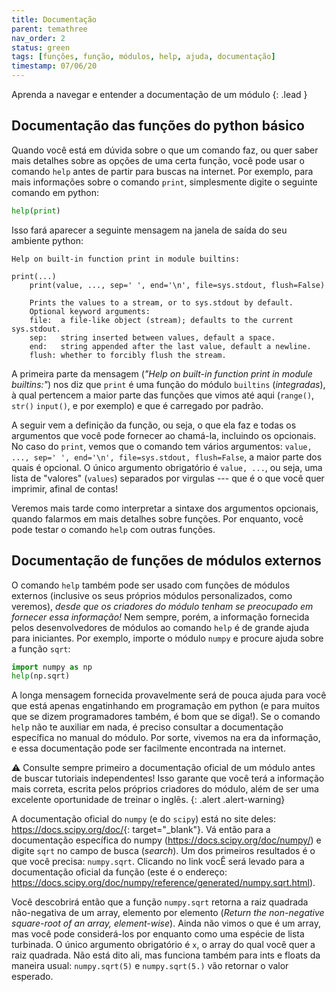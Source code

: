 ```yaml
---
title: Documentação
parent: temathree
nav_order: 2
status: green
tags: [funções, função, módulos, help, ajuda, documentação]
timestamp: 07/06/20
---
```


Aprenda a navegar e entender a documentação de um módulo 
{: .lead }

## Documentação das funções do python básico 

Quando você está em dúvida sobre o que um comando faz, ou quer saber mais detalhes sobre as opções de uma certa função, você pode usar o comando `help` antes de partir para buscas na internet. Por exemplo, para mais informações sobre o  comando `print`, simplesmente digite o seguinte comando em python:
```python
help(print)
```
Isso fará aparecer a seguinte mensagem na janela de saída do seu ambiente python:
```
Help on built-in function print in module builtins:

print(...)
    print(value, ..., sep=' ', end='\n', file=sys.stdout, flush=False)
    
    Prints the values to a stream, or to sys.stdout by default.
    Optional keyword arguments:
    file:  a file-like object (stream); defaults to the current sys.stdout.
    sep:   string inserted between values, default a space.
    end:   string appended after the last value, default a newline.
    flush: whether to forcibly flush the stream.
```

A primeira parte da mensagem (*"Help on built-in function print in module builtins:"*) nos diz que `print` é uma função do módulo `builtins` (*integradas*), à qual pertencem a maior parte das funções que vimos até aqui (`range()`, `str()` `input()`, e  por exemplo) e que é carregado por padrão.

A seguir vem a definição da função, ou seja, o que ela faz e todas os argumentos que você pode fornecer ao chamá-la, incluindo os opcionais. No caso do `print`, vemos que o comando tem vários argumentos: `value, ..., sep=' ', end='\n', file=sys.stdout, flush=False`, a maior parte dos quais é opcional. O único argumento obrigatório é `value, ...`, ou seja, uma lista de "valores" (`values`) separados por virgulas --- que é o que você quer imprimir, afinal de contas!

Veremos mais tarde como interpretar a sintaxe dos argumentos opcionais, quando falarmos em mais detalhes sobre funções. Por enquanto, você pode testar o comando `help` com outras funções.

## Documentação de funções de módulos externos

O comando `help` também pode ser usado com funções de módulos externos (inclusive os seus próprios módulos personalizados, como veremos), *desde que os criadores do módulo tenham se preocupado em fornecer essa informação!* Nem sempre, porém, a informação fornecida pelos desenvolvedores de módulos ao comando `help` é de grande ajuda para iniciantes. Por exemplo, importe o módulo `numpy` e procure ajuda sobre a função `sqrt`:
```python
import numpy as np
help(np.sqrt)
```
A longa mensagem fornecida provavelmente será de pouca ajuda para você que está apenas engatinhando em programação em python (e para muitos que se dizem programadores também, é bom que se diga!). Se o comando `help` não te auxiliar em nada, é preciso consultar a documentação específica no manual do módulo. Por sorte, vivemos na era da informação, e essa documentação pode ser facilmente encontrada na internet.

:warning: Consulte sempre primeiro a documentação oficial de um módulo antes de buscar tutoriais independentes! Isso garante que você terá a informação mais correta, escrita pelos próprios criadores do módulo, além de ser uma excelente oportunidade de treinar o inglês.
{: .alert .alert-warning} 

A documentação oficial do `numpy` (e do `scipy`) está no site deles: <https://docs.scipy.org/doc/>{: target="\_blank"}. Vá então para a documentação específica do numpy (<https://docs.scipy.org/doc/numpy/>) e digite `sqrt` no campo de busca (*search*). Um dos primeiros resultados é o que você precisa: `numpy.sqrt`. Clicando no link vocÊ será levado para a documentação oficial da função (este é o endereço: <https://docs.scipy.org/doc/numpy/reference/generated/numpy.sqrt.html>). 

Você descobrirá então que a função `numpy.sqrt` retorna a raiz quadrada não-negativa de um array, elemento por elemento (*Return the non-negative square-root of an array, element-wise*). Ainda não vimos o que é um array, mas você pode considerá-los por enquanto como uma espécie de lista turbinada. O único argumento obrigatório é `x`, o array do qual você quer a raiz quadrada. Não está dito ali, mas funciona também para ints e floats da maneira usual: `numpy.sqrt(5)` e `numpy.sqrt(5.)` vão retornar o valor esperado.

